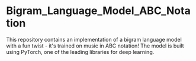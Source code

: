 # Bigram_Language_Model_ABC_Notation
 This repository contains an implementation of a bigram language model with a fun twist - it's trained on music in ABC notation! The model is built using PyTorch, one of the leading libraries for deep learning.
